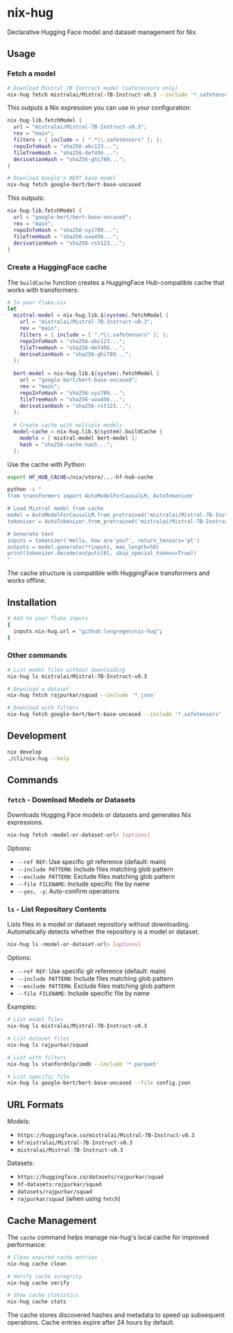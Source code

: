 # nix-hug

Declarative Hugging Face model and dataset management for Nix.

## Usage

### Fetch a model

```bash
# Download Mistral 7B Instruct model (safetensors only)
nix-hug fetch mistralai/Mistral-7B-Instruct-v0.3 --include '*.safetensors'
```

This outputs a Nix expression you can use in your configuration:

```nix
nix-hug-lib.fetchModel {
  url = "mistralai/Mistral-7B-Instruct-v0.3";
  rev = "main";
  filters = { include = [ ".*\\.safetensors" ]; };
  repoInfoHash = "sha256-abc123...";
  fileTreeHash = "sha256-def456...";
  derivationHash = "sha256-ghi789...";
}
```

```bash
# Download Google's BERT base model
nix-hug fetch google-bert/bert-base-uncased
```

This outputs:

```nix
nix-hug-lib.fetchModel {
  url = "google-bert/bert-base-uncased";
  rev = "main";
  repoInfoHash = "sha256-xyz789...";
  fileTreeHash = "sha256-uvw456...";
  derivationHash = "sha256-rst123...";
}
```

### Create a HuggingFace cache

The `buildCache` function creates a HuggingFace Hub-compatible cache that works with transformers:

```nix
# In your flake.nix
let
  mistral-model = nix-hug.lib.${system}.fetchModel {
    url = "mistralai/Mistral-7B-Instruct-v0.3";
    rev = "main";
    filters = { include = [ ".*\\.safetensors" ]; };
    repoInfoHash = "sha256-abc123...";
    fileTreeHash = "sha256-def456...";
    derivationHash = "sha256-ghi789...";
  };
  
  bert-model = nix-hug.lib.${system}.fetchModel {
    url = "google-bert/bert-base-uncased";
    rev = "main";
    repoInfoHash = "sha256-xyz789...";
    fileTreeHash = "sha256-uvw456...";
    derivationHash = "sha256-rst123...";
  };
  
  # Create cache with multiple models
  model-cache = nix-hug.lib.${system}.buildCache {
    models = [ mistral-model bert-model ];
    hash = "sha256-cache-hash...";
  };
```

Use the cache with Python:

```bash
export HF_HUB_CACHE=/nix/store/...-hf-hub-cache

python -c "
from transformers import AutoModelForCausalLM, AutoTokenizer

# Load Mistral model from cache
model = AutoModelForCausalLM.from_pretrained('mistralai/Mistral-7B-Instruct-v0.3')
tokenizer = AutoTokenizer.from_pretrained('mistralai/Mistral-7B-Instruct-v0.3')

# Generate text
inputs = tokenizer('Hello, how are you?', return_tensors='pt')
outputs = model.generate(**inputs, max_length=50)
print(tokenizer.decode(outputs[0], skip_special_tokens=True))
"
```

The cache structure is compatible with HuggingFace transformers and works offline.

## Installation

```bash
# Add to your flake inputs
{
  inputs.nix-hug.url = "github:longregen/nix-hug";
}
```

### Other commands

```bash
# List model files without downloading
nix-hug ls mistralai/Mistral-7B-Instruct-v0.3

# Download a dataset
nix-hug fetch rajpurkar/squad --include '*.json'

# Download with filters
nix-hug fetch google-bert/bert-base-uncased --include '*.safetensors'
```

## Development

```bash
nix develop
./cli/nix-hug --help
```

## Commands

### `fetch` - Download Models or Datasets
Downloads Hugging Face models or datasets and generates Nix expressions.

```bash
nix-hug fetch <model-or-dataset-url> [options]
```

Options:
- `--ref REF`: Use specific git reference (default: main)
- `--include PATTERN`: Include files matching glob pattern
- `--exclude PATTERN`: Exclude files matching glob pattern
- `--file FILENAME`: Include specific file by name
- `--yes, -y`: Auto-confirm operations

### `ls` - List Repository Contents
Lists files in a model or dataset repository without downloading. Automatically detects whether the repository is a model or dataset.

```bash
nix-hug ls <model-or-dataset-url> [options]
```

Options:
- `--ref REF`: Use specific git reference (default: main)
- `--include PATTERN`: Include files matching glob pattern
- `--exclude PATTERN`: Exclude files matching glob pattern
- `--file FILENAME`: Include specific file by name

Examples:
```bash
# List model files
nix-hug ls mistralai/Mistral-7B-Instruct-v0.3

# List dataset files
nix-hug ls rajpurkar/squad

# List with filters
nix-hug ls stanfordnlp/imdb --include '*.parquet'

# List specific file
nix-hug ls google-bert/bert-base-uncased --file config.json
```

## URL Formats

Models:
- `https://huggingface.co/mistralai/Mistral-7B-Instruct-v0.3`
- `hf:mistralai/Mistral-7B-Instruct-v0.3`
- `mistralai/Mistral-7B-Instruct-v0.3`

Datasets:
- `https://huggingface.co/datasets/rajpurkar/squad`
- `hf-datasets:rajpurkar/squad`
- `datasets/rajpurkar/squad`
- `rajpurkar/squad` (when using `fetch`)

## Cache Management

The `cache` command helps manage nix-hug's local cache for improved performance:

```bash
# Clean expired cache entries
nix-hug cache clean

# Verify cache integrity
nix-hug cache verify

# Show cache statistics
nix-hug cache stats
```

The cache stores discovered hashes and metadata to speed up subsequent operations. Cache entries expire after 24 hours by default.
